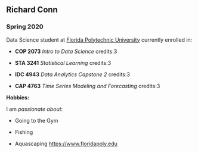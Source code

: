 ## Richard Conn

### Spring 2020 

Data Science student at [Florida Polytechnic University](https://www.floridapoly.edu) currently enrolled in: 

- **COP 2073** *Intro to Data Science* credits:3

- **STA 3241** *Statistical Learning* credits:3

- **IDC 4943** *Data Analytics Capstone 2* credits:3

- **CAP 4763** *Time Series Modeling and Forecasting* credits:3

**Hobbies:**

I am _passionate about_: 

- Going to the Gym

- Fishing

- Aquascaping <https://www.floridapoly.edu>
